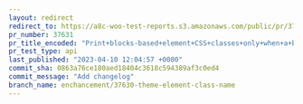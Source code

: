 ```yaml
---
layout: redirect
redirect_to: https://a8c-woo-test-reports.s3.amazonaws.com/public/pr/37631/api/index.html
pr_number: 37631
pr_title_encoded: "Print+blocks-based+element+CSS+classes+only+when+a+block+theme+is+used"
pr_test_type: api
last_published: "2023-04-10 12:04:57 +0000"
commit_sha: 0863a76ce180aed18404c3618c594389af3c0ed4
commit_message: "Add changelog"
branch_name: enchancement/37630-theme-element-class-name
---
```

